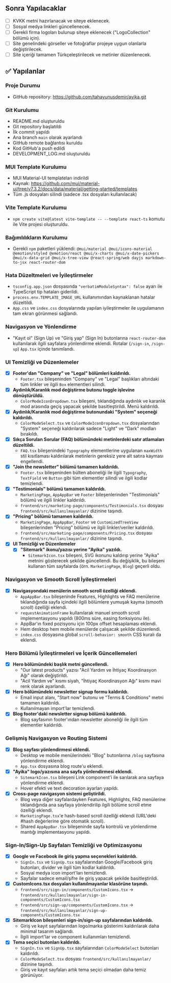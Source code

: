 ## Sonra Yapılacaklar
- [ ] KVKK metni hazırlanacak ve siteye eklenecek.
- [ ] Sosyal medya linkleri güncellenecek.
- [ ] Gerekli firma logoları bulunup siteye eklenecek ("LogoCollection" bölümü için).
- [ ] Site genelindeki görseller ve fotoğraflar projeye uygun olanlarla değiştirilecek.
- [ ] Site içeriği tamamen Türkçeleştirilecek ve metinler düzenlenecek.

## ✅ Yapılanlar

### Proje Durumu  
- GitHub repository: https://github.com/tahayunusdemir/ayika.git

### Git Kurulumu
- README.md oluşturuldu
- Git repository başlatıldı
- İlk commit yapıldı
- Ana branch `main` olarak ayarlandı
- GitHub remote bağlantısı kuruldu
- Kod GitHub'a push edildi
- DEVELOPMENT_LOG.md oluşturuldu

### MUI Template Kurulumu
- MUI Material-UI templateları indirildi
- Kaynak: https://github.com/mui/material-ui/tree/v7.3.2/docs/data/material/getting-started/templates
- Tüm .js dosyaları silindi (sadece .tsx dosyaları kullanılacak)

### Vite Template Kurulumu
- `npm create vite@latest vite-template -- --template react-ts` komutu ile Vite projesi oluşturuldu.

### Bağımlılıkların Kurulumu
- Gerekli `npm` paketleri yüklendi: `@mui/material @mui/icons-material @emotion/styled @emotion/react @mui/x-charts @mui/x-date-pickers @mui/x-data-grid @mui/x-tree-view @react-spring/web dayjs markdown-to-jsx react-router-dom`

### Hata Düzeltmeleri ve İyileştirmeler
- `tsconfig.app.json` dosyasında `"verbatimModuleSyntax": false` ayarı ile TypeScript tip hataları giderildi.
- `process.env.TEMPLATE_IMAGE_URL` kullanımından kaynaklanan hatalar düzeltildi.
- `App.css` ve `index.css` dosyalarında yapılan iyileştirmeler ile uygulamanın tam ekran görünmesi sağlandı.

### Navigasyon ve Yönlendirme
- "Kayıt ol" (Sign Up) ve "Giriş yap" (Sign In) butonlarına `react-router-dom` kullanılarak ilgili sayfalara yönlendirme eklendi. Rotalar (`/sign-in`, `/sign-up`) `App.tsx` içinde tanımlandı.

### UI Temizliği ve Düzenlemeler
- [x] **Footer'dan "Company" ve "Legal" bölümleri kaldırıldı.**
    - `Footer.tsx` bileşeninden "Company" ve "Legal" başlıkları altındaki tüm linkler ve ilgili `Box` elementleri silindi.
- [x] **Aydınlık/Karanlık mod değiştirme butonu toggle işlevine dönüştürüldü.**
    - `ColorModeIconDropdown.tsx` bileşeni, tıklandığında aydınlık ve karanlık mod arasında geçiş yapacak şekilde basitleştirildi. Menü kaldırıldı.
- [x] **Aydınlık/Karanlık mod değiştirme butonundaki "System" seçeneği kaldırıldı.**
    - `ColorModeSelect.tsx` ve `ColorModeIconDropdown.tsx` dosyalarından "System" seçeneği kaldırılarak sadece "Light" ve "Dark" modları bırakıldı.
- [x] **Sıkça Sorulan Sorular (FAQ) bölümündeki metinlerdeki satır atlamaları düzeltildi.**
    - `FAQ.tsx` bileşenindeki `Typography` elementlerine uygulanan `maxWidth` stil kısıtlaması kaldırılarak metinlerin gereksiz yere alt satıra kayması engellendi.
- [x] **"Join the newsletter" bölümü tamamen kaldırıldı.**
    - `Footer.tsx` bileşeninden bülten aboneliği ile ilgili `Typography`, `TextField` ve `Button` gibi tüm elementler silindi ve ilgili kodlar temizlendi.
- [x] **"Testimonials" bölümü tamamen kaldırıldı.**
    - `MarketingPage`, `AppAppBar` ve `Footer` bileşenlerinden "Testimonials" bölümü ve ilgili linkler kaldırıldı.
    - `frontend/src/marketing-page/components/Testimonials.tsx` dosyası `frontend/src/kullanılmayanlar/` dizinine taşındı.
- [x] **"Pricing" bölümü tamamen kaldırıldı.**
    - `MarketingPage`, `AppAppBar`, `Footer` ve `CustomizedTreeView` bileşenlerinden "Pricing" bölümü ve ilgili linkler/veriler kaldırıldı.
    - `frontend/src/marketing-page/components/Pricing.tsx` dosyası `frontend/src/kullanılmayanlar/` dizinine taşındı.
- [x] **UI Temizliği ve Düzenlemeler**
    - [x] **"Sitemark" ikonu/yazısı yerine "Ayika" yazıldı.**
        - `SitemarkIcon.tsx` bileşeni, SVG ikonunu kaldırıp yerine "Ayika" metnini gösterecek şekilde güncellendi. Bu değişiklik, bu bileşeni kullanan tüm sayfalarda (örn. `MarketingPage`, `Blog`) geçerli oldu.

### Navigasyon ve Smooth Scroll İyileştirmeleri
- [x] **Navigasyondaki menülerin smooth scroll özelliği eklendi.**
    - `AppAppBar.tsx` bileşeninde Features, Highlights ve FAQ menülerine tıklandığında sayfa içindeki ilgili bölümlere yumuşak kayma (smooth scroll) özelliği eklendi.
    - `requestAnimationFrame` kullanılarak manuel smooth scroll implementasyonu yapıldı (800ms süre, easing fonksiyonu ile).
    - AppBar'ın fixed pozisyonu için 100px offset hesaplaması eklendi.
    - Hem desktop hem mobile menülerde çalışacak şekilde düzenlendi.
    - `index.css` dosyasına global `scroll-behavior: smooth` CSS kuralı da eklendi.

### Hero Bölümü İyileştirmeleri ve İçerik Güncellemeleri
- [x] **Hero bölümündeki başlık metni güncellendi.**
    - "Our latest products" yazısı "Acil Yardım ve İhtiyaç Koordinasyon Ağı" olarak değiştirildi.
    - "Acil Yardım ve" kısmı siyah, "İhtiyaç Koordinasyon Ağı" kısmı mavi renk olarak ayarlandı.
- [x] **Hero bölümündeki newsletter signup formu kaldırıldı.**
    - Email input alanı, "Start now" butonu ve "Terms & Conditions" metni tamamen kaldırıldı.
    - Kullanılmayan import'lar temizlendi.
- [x] **Blog footer'daki newsletter signup bölümü kaldırıldı.**
    - Blog sayfasının footer'ından newsletter aboneliği ile ilgili tüm elementler kaldırıldı.

### Gelişmiş Navigasyon ve Routing Sistemi
- [x] **Blog sayfası yönlendirmesi eklendi.**
    - Desktop ve mobile menülerindeki "Blog" butonlarına `/blog` sayfasına yönlendirme eklendi.
    - `App.tsx` dosyasına blog route'u eklendi.
- [x] **"Ayika" logo/yazısına ana sayfa yönlendirmesi eklendi.**
    - `SitemarkIcon.tsx` bileşeni Link component'i ile sarılarak ana sayfaya yönlendirme eklendi.
    - Hover efekti ve text decoration ayarları yapıldı.
- [x] **Cross-page navigasyon sistemi geliştirildi.**
    - Blog veya diğer sayfalardayken Features, Highlights, FAQ menülerine tıklandığında ana sayfaya yönlendirilip ilgili bölüme scroll etme özelliği eklendi.
    - `MarketingPage.tsx`'e hash-based scroll özelliği eklendi (URL'deki #hash değerlerine göre otomatik scroll).
    - Shared `AppAppBar.tsx` bileşeninde sayfa kontrolü ve yönlendirme mantığı implementasyonu yapıldı.

### Sign-In/Sign-Up Sayfaları Temizliği ve Optimizasyonu
- [x] **Google ve Facebook ile giriş yapma seçenekleri kaldırıldı.**
    - `SignIn.tsx` ve `SignUp.tsx` sayfalarından Google/Facebook giriş butonları, divider ve ilgili tüm kodlar kaldırıldı.
    - Sosyal medya icon import'ları temizlendi.
    - Sayfalar sadece email/şifre ile giriş yapacak şekilde basitleştirildi.
- [x] **CustomIcons.tsx dosyaları kullanılmayanlar klasörüne taşındı.**
    - `frontend/src/sign-in/components/CustomIcons.tsx` → `frontend/src/kullanılmayanlar/sign-in-components/CustomIcons.tsx`
    - `frontend/src/sign-up/components/CustomIcons.tsx` → `frontend/src/kullanılmayanlar/sign-up-components/CustomIcons.tsx`
- [x] **SitemarkIcon bileşenleri sign-in/sign-up sayfalarından kaldırıldı.**
    - Giriş ve kayıt sayfalarından logo/marka gösterimi kaldırılarak daha minimal tasarım sağlandı.
    - İlgili import'lar ve component kullanımları temizlendi.
- [x] **Tema seçici butonları kaldırıldı.**
    - `SignIn.tsx` ve `SignUp.tsx` sayfalarından `ColorModeSelect` butonları kaldırıldı.
    - `ColorModeSelect.tsx` dosyası `frontend/src/kullanılmayanlar/` dizinine taşındı.
    - Giriş ve kayıt sayfaları artık tema seçici olmadan daha temiz görünüyor.